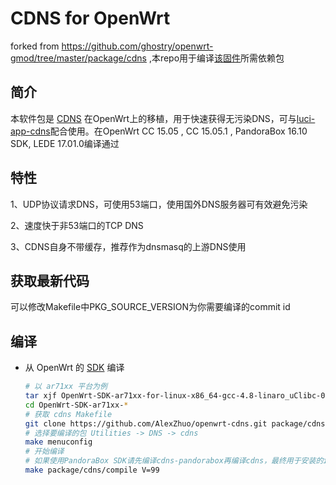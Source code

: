 CDNS for OpenWrt
===
forked from https://github.com/ghostry/openwrt-gmod/tree/master/package/cdns  ,本repo用于编译[该固件][O]所需依赖包

简介
---

本软件包是 [CDNS][1] 在OpenWrt上的移植，用于快速获得无污染DNS，可与[luci-app-cdns][2]配合使用。在OpenWrt CC 15.05 , CC 15.05.1 , PandoraBox 16.10 SDK, LEDE 17.01.0编译通过

特性
---

1、UDP协议请求DNS，可使用53端口，使用国外DNS服务器可有效避免污染

2、速度快于非53端口的TCP DNS

3、CDNS自身不带缓存，推荐作为dnsmasq的上游DNS使用

获取最新代码
---
可以修改Makefile中PKG_SOURCE_VERSION为你需要编译的commit id

编译
---

 - 从 OpenWrt 的 [SDK][S] 编译

   ```bash
   # 以 ar71xx 平台为例
   tar xjf OpenWrt-SDK-ar71xx-for-linux-x86_64-gcc-4.8-linaro_uClibc-0.9.33.2.tar.bz2
   cd OpenWrt-SDK-ar71xx-*
   # 获取 cdns Makefile
   git clone https://github.com/AlexZhuo/openwrt-cdns.git package/cdns
   # 选择要编译的包 Utilities -> DNS -> cdns
   make menuconfig
   # 开始编译
   # 如果使用PandoraBox SDK请先编译cdns-pandorabox再编译cdns，最终用于安装的ipk应为cdns
   make package/cdns/compile V=99
   ```

[O]: http://www.right.com.cn/forum/thread-198649-1-1.html
[1]: https://github.com/semigodking/cdns
[2]: https://github.com/AlexZhuo/luci-app-cdns
[S]: https://wiki.openwrt.org/doc/howto/obtain.firmware.sdk
